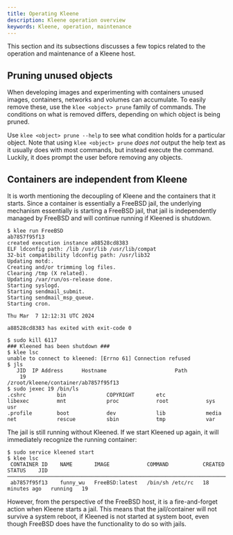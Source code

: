 ```yaml
---
title: Operating Kleene
description: Kleene operation overview
keywords: Kleene, operation, maintenance
---
```


This section and its subsections discusses a few topics related to the operation and maintenance of a
Kleene host.

## Pruning unused objects

When developing images and experimenting with containers unused images,
containers, networks and volumes can accumulate. To easily remove these,
use the `klee <object> prune` family of commands. The conditions on what is
removed differs, depending on which object is being pruned.

Use `klee <object> prune --help` to see what condition holds for a particular
object. Note that using `klee <object> prune` *does not* output the help text as
it usually does with most commands, but instead execute the command. Luckily, it
does prompt the user before removing any objects.

## Containers are independent from Kleene

It is worth mentioning the decoupling of Kleene and the containers that it
starts. Since a container is essentially a FreeBSD jail, the underlying mechanism
essentially is starting a FreeBSD jail, that jail is independently managed by
FreeBSD and will continue running if Kleened is shutdown.

```console
$ klee run FreeBSD
ab7857f95f13
created execution instance a88528cd8383
ELF ldconfig path: /lib /usr/lib /usr/lib/compat
32-bit compatibility ldconfig path: /usr/lib32
Updating motd:.
Creating and/or trimming log files.
Clearing /tmp (X related).
Updating /var/run/os-release done.
Starting syslogd.
Starting sendmail_submit.
Starting sendmail_msp_queue.
Starting cron.

Thu Mar  7 12:12:31 UTC 2024

a88528cd8383 has exited with exit-code 0

$ sudo kill 6117
### Kleened has been shutdown ###
$ klee lsc
unable to connect to kleened: [Errno 61] Connection refused
$ jls
   JID  IP Address      Hostname                      Path
    19                                                /zroot/kleene/container/ab7857f95f13
$ sudo jexec 19 /bin/ls
.cshrc          bin             COPYRIGHT       etc             libexec         mnt             proc            root            sys             usr
.profile        boot            dev             lib             media           net             rescue          sbin            tmp             var
```

The jail is still running without Kleened. If we start Kleened up again, it will
immediately recognize the running container:

```console
$ sudo service kleened start
$ klee lsc
 CONTAINER ID    NAME       IMAGE            COMMAND           CREATED          STATUS    JID
──────────────────────────────────────────────────────────────────────────────────────────────
 ab7857f95f13    funny_wu   FreeBSD:latest   /bin/sh /etc/rc   18 minutes ago   running   19
```

However, from the perspective of the FreeBSD host, it is a fire-and-forget
action when Kleene starts a jail. This means that the jail/container
will not survive a system reboot, if Kleened is not started at system boot,
even though FreeBSD does have the functionality to do so with jails.
